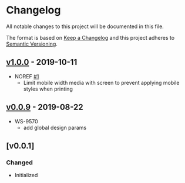 # Changelog
All notable changes to this project will be documented in this file.

The format is based on [Keep a Changelog](http://keepachangelog.com/en/1.0.0/)
and this project adheres to [Semantic Versioning](http://semver.org/spec/v2.0.0.html).

## [v1.0.0](https://github.com/virtru/virtru-design-params/compare/v0.0.9...v1.0.0) - 2019-10-11
- NOREF [#1](https://github.com/virtru/virtru-design-params/pull/1)
  - Limit mobile width media with screen to prevent applying mobile styles when printing

## [v0.0.9](https://github.com/virtru/virtru-design-params/compare/v0.0.1...v0.0.9) - 2019-08-22
- WS-9570
  - add global design params

## [v0.0.1]
### Changed
  - Initialized
